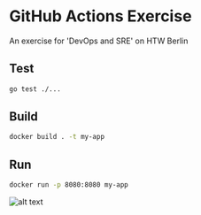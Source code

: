 # GitHub Actions Exercise

An exercise for 'DevOps and SRE' on HTW Berlin

## Test

```bash
go test ./...
```

## Build

```bash
docker build . -t my-app
```

## Run

```bash
docker run -p 8080:8080 my-app
```
![alt text](https://product-image.juniqe-production.juniqe.com/media/catalog/product/seo-cache/x800/471/324/471-324-101P/Fancy-typealive-Poster.jpg)